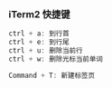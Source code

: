 <!--
abbrlink: iw386qpg
-->

### iTerm2 快捷键

```js
ctrl + a: 到行首
ctrl + e: 到行尾
ctrl + u: 删除当前行
ctrl + w: 删除光标当前单词

Command + T: 新建标签页
```